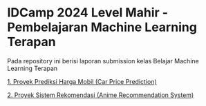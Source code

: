 # IDCamp 2024 Level Mahir - Pembelajaran Machine Learning Terapan

Pada repository ini berisi laporan submission kelas Belajar Machine Learning Terapan

[1. Proyek Prediksi Harga Mobil (Car Price Prediction)](https://github.com/dev-rhn/mlt-1/blob/main/laporan_submission_1.md)

[2. Proyek Sistem Rekomendasi (Anime Recommendation System)](https://github.com/dev-rhn/mlt-1/blob/main/laporan_submission_2.md)
